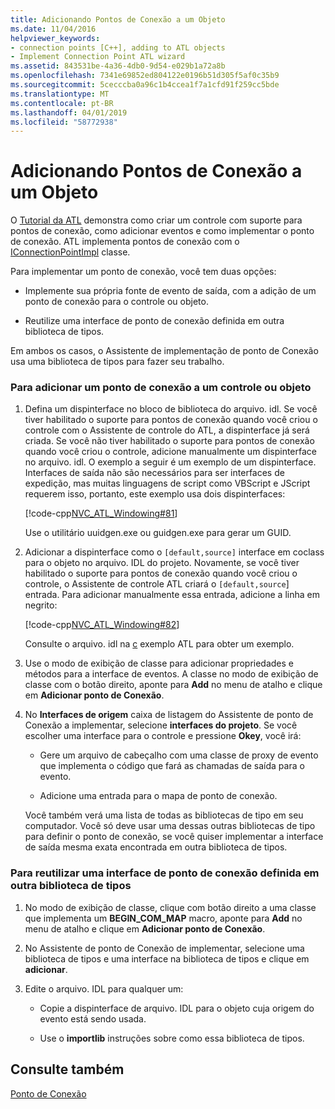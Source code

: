 ```yaml
---
title: Adicionando Pontos de Conexão a um Objeto
ms.date: 11/04/2016
helpviewer_keywords:
- connection points [C++], adding to ATL objects
- Implement Connection Point ATL wizard
ms.assetid: 843531be-4a36-4db0-9d54-e029b1a72a8b
ms.openlocfilehash: 7341e69852ed804122e0196b51d305f5af0c35b9
ms.sourcegitcommit: 5cecccba0a96c1b4ccea1f7a1cfd91f259cc5bde
ms.translationtype: MT
ms.contentlocale: pt-BR
ms.lasthandoff: 04/01/2019
ms.locfileid: "58772938"
---
```

# <a name="adding-connection-points-to-an-object"></a>Adicionando Pontos de Conexão a um Objeto

O [Tutorial da ATL](../atl/active-template-library-atl-tutorial.md) demonstra como criar um controle com suporte para pontos de conexão, como adicionar eventos e como implementar o ponto de conexão. ATL implementa pontos de conexão com o [IConnectionPointImpl](../atl/reference/iconnectionpointimpl-class.md) classe.

Para implementar um ponto de conexão, você tem duas opções:

- Implemente sua própria fonte de evento de saída, com a adição de um ponto de conexão para o controle ou objeto.

- Reutilize uma interface de ponto de conexão definida em outra biblioteca de tipos.

Em ambos os casos, o Assistente de implementação de ponto de Conexão usa uma biblioteca de tipos para fazer seu trabalho.

### <a name="to-add-a-connection-point-to-a-control-or-object"></a>Para adicionar um ponto de conexão a um controle ou objeto

1. Defina um dispinterface no bloco de biblioteca do arquivo. idl. Se você tiver habilitado o suporte para pontos de conexão quando você criou o controle com o Assistente de controle do ATL, a dispinterface já será criada. Se você não tiver habilitado o suporte para pontos de conexão quando você criou o controle, adicione manualmente um dispinterface no arquivo. idl. O exemplo a seguir é um exemplo de um dispinterface. Interfaces de saída não são necessários para ser interfaces de expedição, mas muitas linguagens de script como VBScript e JScript requerem isso, portanto, este exemplo usa dois dispinterfaces:

   [!code-cpp[NVC_ATL_Windowing#81](../atl/codesnippet/cpp/adding-connection-points-to-an-object_1.idl)]

   Use o utilitário uuidgen.exe ou guidgen.exe para gerar um GUID.

2. Adicionar a dispinterface como o `[default,source]` interface em coclass para o objeto no arquivo. IDL do projeto. Novamente, se você tiver habilitado o suporte para pontos de conexão quando você criou o controle, o Assistente de controle ATL criará o `[default,source`] entrada. Para adicionar manualmente essa entrada, adicione a linha em negrito:

   [!code-cpp[NVC_ATL_Windowing#82](../atl/codesnippet/cpp/adding-connection-points-to-an-object_2.idl)]

   Consulte o arquivo. idl na [c](../overview/visual-cpp-samples.md) exemplo ATL para obter um exemplo.

3. Use o modo de exibição de classe para adicionar propriedades e métodos para a interface de eventos. A classe no modo de exibição de classe com o botão direito, aponte para **Add** no menu de atalho e clique em **Adicionar ponto de Conexão**.

4. No **Interfaces de origem** caixa de listagem do Assistente de ponto de Conexão a implementar, selecione **interfaces do projeto**. Se você escolher uma interface para o controle e pressione **Okey**, você irá:

   - Gere um arquivo de cabeçalho com uma classe de proxy de evento que implementa o código que fará as chamadas de saída para o evento.

   - Adicione uma entrada para o mapa de ponto de conexão.

   Você também verá uma lista de todas as bibliotecas de tipo em seu computador. Você só deve usar uma dessas outras bibliotecas de tipo para definir o ponto de conexão, se você quiser implementar a interface de saída mesma exata encontrada em outra biblioteca de tipos.

### <a name="to-reuse-a-connection-point-interface-defined-in-another-type-library"></a>Para reutilizar uma interface de ponto de conexão definida em outra biblioteca de tipos

1. No modo de exibição de classe, clique com botão direito a uma classe que implementa um **BEGIN_COM_MAP** macro, aponte para **Add** no menu de atalho e clique em **Adicionar ponto de Conexão**.

2. No Assistente de ponto de Conexão de implementar, selecione uma biblioteca de tipos e uma interface na biblioteca de tipos e clique em **adicionar**.

3. Edite o arquivo. IDL para qualquer um:

   - Copie a dispinterface de arquivo. IDL para o objeto cuja origem do evento está sendo usada.

   - Use o **importlib** instruções sobre como essa biblioteca de tipos.

## <a name="see-also"></a>Consulte também

[Ponto de Conexão](../atl/atl-connection-points.md)
